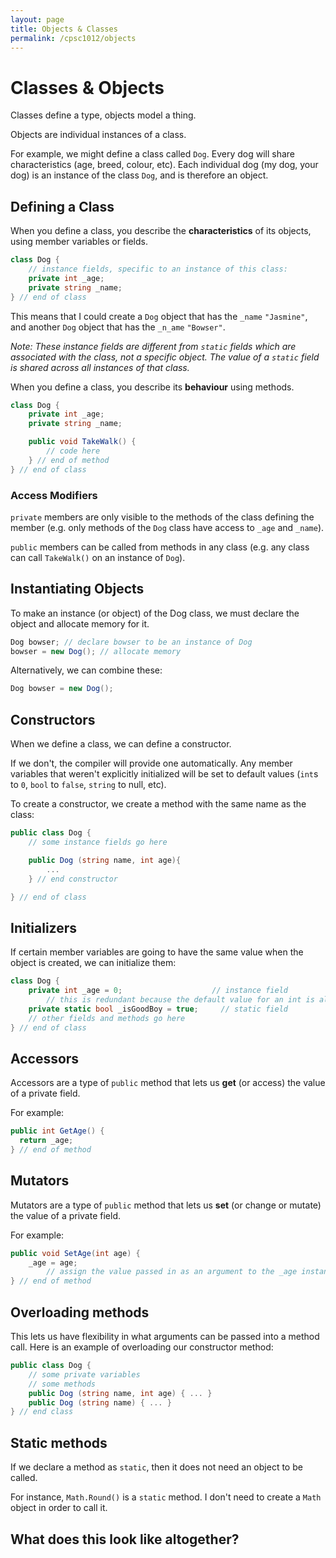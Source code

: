 ```yaml
---
layout: page
title: Objects & Classes
permalink: /cpsc1012/objects
---
```


# Classes & Objects

Classes define a type, objects model a thing.

Objects are individual instances of a class.

For example, we might define a class called `Dog`. Every dog will share characteristics (age, breed, colour, etc). Each individual dog (my dog, your dog) is an instance of the class `Dog`, and is therefore an object.

## Defining a Class
When you define a class, you describe the **characteristics** of its objects, using member variables or fields.
```csharp
class Dog {
    // instance fields, specific to an instance of this class:
    private int _age;
    private string _name;
} // end of class
```
This means that I could create a `Dog` object that has the `_name` `"Jasmine"`, and another `Dog` object that has the `_n_ame` `"Bowser"`. 

*Note: These instance fields are different from `static` fields which are associated with the class, not a specific object. The value of a `static` field is shared across all instances of that class.*

When you define a class, you describe its **behaviour** using methods.
```csharp
class Dog {
    private int _age;
    private string _name;

    public void TakeWalk() {
        // code here
    } // end of method
} // end of class
```

### Access Modifiers

`private` members are only visible to the methods of the class defining the member (e.g. only methods of the `Dog` class have access to `_age` and `_name`).

`public` members can be called from methods in any class (e.g. any class can call `TakeWalk()` on an instance of `Dog`).

## Instantiating Objects

To make an instance (or object) of the Dog class, we must declare the object and allocate memory for it.
```csharp
Dog bowser; // declare bowser to be an instance of Dog
bowser = new Dog(); // allocate memory
```
Alternatively, we can combine these:
```csharp
Dog bowser = new Dog();
```

## Constructors

When we define a class, we can define a constructor.

If we don't, the compiler will provide one automatically. Any member variables that weren't explicitly initialized will be set to default values (`int`s to `0`, `bool` to `false`, `string` to null, etc).

To create a constructor, we create a method with the same name as the class:
```csharp
public class Dog {
    // some instance fields go here

    public Dog (string name, int age){ 
        ...
    } // end constructor

} // end of class
```

## Initializers

If certain member variables are going to have the same value when the object is created, we can initialize them:
```csharp
class Dog {
    private int _age = 0;                    // instance field
        // this is redundant because the default value for an int is already 0
    private static bool _isGoodBoy = true;     // static field
    // other fields and methods go here
} // end of class
```

## Accessors
Accessors are a type of `public` method that lets us **get** (or access) the value of a private field. 

For example:
```csharp
public int GetAge() {  
  return _age;  
} // end of method
```

## Mutators
Mutators are a type of `public` method that lets us **set** (or change or mutate) the value of a private field.

For example:
```csharp
public void SetAge(int age) {  
    _age = age;  
        // assign the value passed in as an argument to the _age instance field
} // end of method
```

## Overloading methods
This lets us have flexibility in what arguments can be passed into a method call. Here is an example of overloading our constructor method:
```csharp
public class Dog {
    // some private variables
    // some methods
    public Dog (string name, int age) { ... }
    public Dog (string name) { ... }
} // end class
```

## Static methods

If we declare a method as `static`, then it does not need an object to be called.

For instance, `Math.Round()` is a `static` method. I don't need to create a `Math` object in order to call it.

## What does this look like altogether?

<script src="https://gist.github.com/dmarshNAIT/35db61dde38abfab9cccb659076043ae.js"></script>